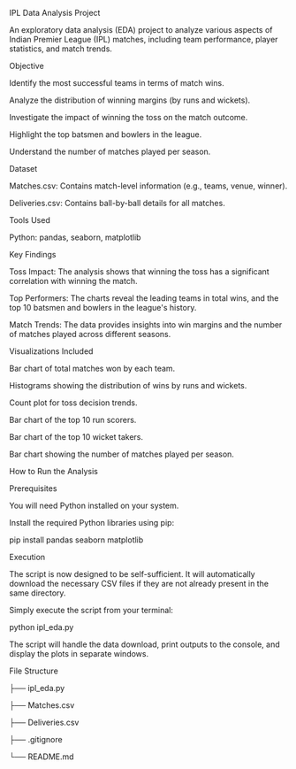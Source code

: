 IPL Data Analysis Project

An exploratory data analysis (EDA) project to analyze various aspects of Indian Premier League (IPL) matches, including team performance, player statistics, and match trends.



Objective

Identify the most successful teams in terms of match wins.



Analyze the distribution of winning margins (by runs and wickets).



Investigate the impact of winning the toss on the match outcome.



Highlight the top batsmen and bowlers in the league.



Understand the number of matches played per season.



Dataset

Matches.csv: Contains match-level information (e.g., teams, venue, winner).



Deliveries.csv: Contains ball-by-ball details for all matches.



Tools Used

Python: pandas, seaborn, matplotlib



Key Findings

Toss Impact: The analysis shows that winning the toss has a significant correlation with winning the match.



Top Performers: The charts reveal the leading teams in total wins, and the top 10 batsmen and bowlers in the league's history.



Match Trends: The data provides insights into win margins and the number of matches played across different seasons.



Visualizations Included

Bar chart of total matches won by each team.



Histograms showing the distribution of wins by runs and wickets.



Count plot for toss decision trends.



Bar chart of the top 10 run scorers.



Bar chart of the top 10 wicket takers.



Bar chart showing the number of matches played per season.



How to Run the Analysis

Prerequisites

You will need Python installed on your system.

Install the required Python libraries using pip:



pip install pandas seaborn matplotlib



Execution

The script is now designed to be self-sufficient. It will automatically download the necessary CSV files if they are not already present in the same directory.



Simply execute the script from your terminal:



python ipl\_eda.py



The script will handle the data download, print outputs to the console, and display the plots in separate windows.



File Structure

├── ipl\_eda.py

├── Matches.csv

├── Deliveries.csv

├── .gitignore

└── README.md



